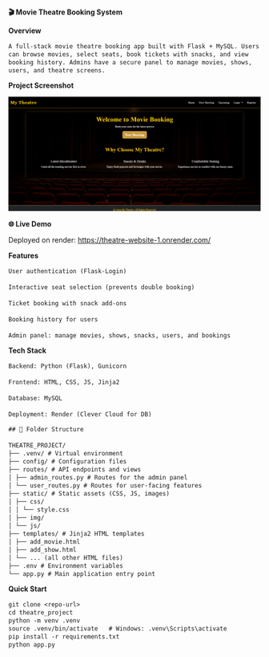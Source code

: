 **🎬 Movie Theatre Booking System**

**Overview**

	A full-stack movie theatre booking app built with Flask + MySQL. Users can browse movies, select seats, book tickets with snacks, and view booking history. Admins have a secure panel to manage movies, shows, users, and theatre screens.

**Project Screenshot**

![Theatre Website - Homepage](static/img/image.png)

**🌐 Live Demo**

Deployed on render: https://theatre-website-1.onrender.com/


 **Features**

 	User authentication (Flask-Login)

 	Interactive seat selection (prevents double booking)

	Ticket booking with snack add-ons

 	Booking history for users

 	Admin panel: manage movies, shows, snacks, users, and bookings

 **Tech Stack**

	Backend: Python (Flask), Gunicorn

	Frontend: HTML, CSS, JS, Jinja2

	Database: MySQL

	Deployment: Render (Clever Cloud for DB)
```
## 📁 Folder Structure

THEATRE_PROJECT/
├── .venv/ # Virtual environment
├── config/ # Configuration files
├── routes/ # API endpoints and views
│ ├── admin_routes.py # Routes for the admin panel
│ └── user_routes.py # Routes for user-facing features
├── static/ # Static assets (CSS, JS, images)
│ ├── css/
│ │ └── style.css
│ ├── img/
│ └── js/
├── templates/ # Jinja2 HTML templates
│ ├── add_movie.html
│ ├── add_show.html
│ └── ... (all other HTML files)
├── .env # Environment variables
└── app.py # Main application entry point
```

 **Quick Start**
 ```
git clone <repo-url>
cd theatre_project
python -m venv .venv
source .venv/bin/activate   # Windows: .venv\Scripts\activate
pip install -r requirements.txt
python app.py

```
